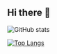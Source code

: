 ## Hi there 👋


![GitHub stats](https://github-readme-stats.vercel.app/api?username=JohnRTitor&show_icons=true&theme=dark&count_private=true)<br>

[![Top Langs](https://github-readme-stats.vercel.app/api/top-langs/?username=JohnRTitor&theme=dark&layout=compact&langs_count=6&exclude_repo=agile_octopus,agile-octopus-lambda,DynamisBot,fedora-wsl,github-actions-runner-aws,KtLodestone,KtUniversalis,KtXivApi,minecraft-oci,windows-usb-image-sh)](https://github.com/anuraghazra/github-readme-stats)

<!--
**JohnRTitor/JohnRTitor** is a ✨ _special_ ✨ repository because its `README.md` (this file) appears on your GitHub profile.

Here are some ideas to get you started:

- 🔭 I’m currently working on ...
- 🌱 I’m currently learning ...
- 👯 I’m looking to collaborate on ...
- 🤔 I’m looking for help with ...
- 💬 Ask me about ...
- 📫 How to reach me: ...
- 😄 Pronouns: ...
- ⚡ Fun fact: ...
-->
